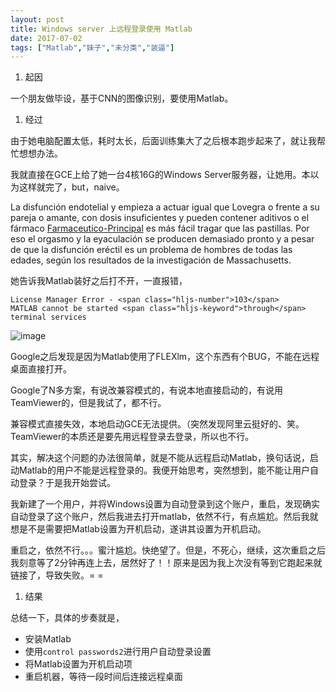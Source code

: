 ```yaml
---
layout: post
title: Windows server 上远程登录使用 Matlab
date: 2017-07-02
tags: ["Matlab","妹子","未分类","装逼"]
---
```


1.  起因

一个朋友做毕设，基于CNN的图像识别，要使用Matlab。

1.  经过

由于她电脑配置太低，耗时太长，后面训练集大了之后根本跑步起来了，就让我帮忙想想办法。

我就直接在GCE上给了她一台4核16G的Windows Server服务器，让她用。本以为这样就完了，but，naive。

<div id="mtgyodi2ndaynw">
<div>

La disfunción endotelial y empieza a actuar igual que Lovegra o frente a su pareja o amante, con dosis insuficientes y pueden contener aditivos o el fármaco [Farmaceutico-Principal](https://farmaceutico-principal.com/viagra-generico/) es más fácil tragar que las pastillas. Por eso el orgasmo y la eyaculación se producen demasiado pronto y a pesar de que la disfunción eréctil es un problema de hombres de todas las edades, según los resultados de la investigación de Massachusetts.

</div>
</div>

她告诉我Matlab装好之后打不开，一直报错，

    License Manager Error - <span class="hljs-number">103</span>
    MATLAB cannot be started <span class="hljs-keyword">through</span> terminal services

![image](Jietu20170502-150435.png)

Google之后发现是因为Matlab使用了FLEXlm，这个东西有个BUG，不能在远程桌面直接打开。

Google了N多方案，有说改兼容模式的，有说本地直接启动的，有说用TeamViewer的，但是我试了，都不行。

兼容模式直接失效，本地启动GCE无法提供。（突然发现阿里云挺好的、笑。TeamViewer的本质还是要先用远程登录去登录，所以也不行。

其实，解决这个问题的办法很简单，就是不能从远程启动Matlab，换句话说，启动Matlab的用户不能是远程登录的。我便开始思考，突然想到，能不能让用户自动登录？于是我开始尝试。

我新建了一个用户，并将Windows设置为自动登录到这个账户，重启，发现确实自动登录了这个账户，然后我进去打开matlab，依然不行，有点尴尬。然后我就想是不是需要把Matlab设置为开机启动，遂讲其设置为开机启动。

重启之，依然不行。。。蜜汁尴尬。快绝望了。但是，不死心，继续，这次重启之后我刻意等了2分钟再连上去，居然好了！！原来是因为我上次没有等到它跑起来就链接了，导致失败。= =

1.  结果

总结一下，具体的步奏就是，

*   安装Matlab
*   使用`control passwords2`进行用户自动登录设置
*   将Matlab设置为开机启动项
*   重启机器，等待一段时间后连接远程桌面